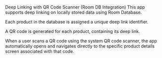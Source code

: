 Deep Linking with QR Code Scanner (Room DB Integration)
This app supports deep linking on locally stored data using Room Database.

Each product in the database is assigned a unique deep link identifier.

A QR code is generated for each product, containing its deep link.

When a user scans a QR code using the system QR code scanner, the app automatically opens and navigates directly to the specific product details screen associated with that code.
